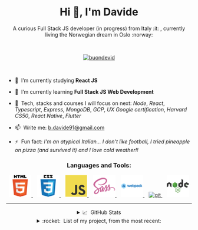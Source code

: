 <h1 align="center">Hi 👋, I'm Davide</h1>
<p align="center">A curious Full Stack JS developer (in progress) from Italy :it: , currently living the Norwegian dream in Oslo :norway:</p>

<!-- <p align="left"> <img src="https://komarev.com/ghpvc/?username=buondevid&label=Profile%20views&color=ce9927&style=flat" alt="buondevid" /> </p> -->
<br>

<p align="center"> <a href="https://github.com/ryo-ma/github-profile-trophy"><img src="https://github-profile-trophy.vercel.app/?username=buondevid" alt="buondevid" /></a> </p>
<br>

- 🔭 &nbsp;I’m currently studying **React JS**

- 🌱 &nbsp;I’m currently learning **Full Stack JS Web Development**

- :book: &nbsp;Tech, stacks and courses I will focus on next: _Node_, _React_, _Typescript_, _Express_, _MongoDB_, _GCP_, _UX Google certification_, _Harvard CS50_, _React Native_, _Flutter_

- 📫 &nbsp;Write me: <b.davide91@gmail.com>

- ⚡ &nbsp;Fun fact: *I'm an atypical Italian... I don't like football, I tried pineapple on pizza (and survived it) and I love cold weather!!*

<!-- <h3 align="left">Connect with me:</h3>
<p align="left">
<a href="https://codepen.io/buondevid" target="blank"><img align="center" src="https://cdn.jsdelivr.net/npm/simple-icons@3.0.1/icons/codepen.svg" alt="buondevid" height="30" width="40" /></a>
</p> -->

<h3 align="center">Languages and Tools:</h3>
<p align="center"> <a href="https://www.w3.org/html/" target="_blank"> <img src="https://raw.githubusercontent.com/devicons/devicon/master/icons/html5/html5-original-wordmark.svg" alt="html5" width="60" height="60"/> </a> &nbsp;&nbsp; <a href="https://www.w3schools.com/css/" target="_blank"> <img src="https://raw.githubusercontent.com/devicons/devicon/master/icons/css3/css3-original-wordmark.svg" alt="css3" width="60" height="60"/> </a> &nbsp;&nbsp; <a href="https://developer.mozilla.org/en-US/docs/Web/JavaScript" target="_blank"> <img src="https://raw.githubusercontent.com/devicons/devicon/master/icons/javascript/javascript-original.svg" alt="javascript" width="60" height="60"/> </a> &nbsp;&nbsp; <a href="https://sass-lang.com" target="_blank"> <img margin="10px"src="https://raw.githubusercontent.com/devicons/devicon/master/icons/sass/sass-original.svg" alt="sass" width="60" height="60"/> </a> &nbsp;&nbsp; <a href="https://webpack.js.org" target="_blank"> <img src="https://raw.githubusercontent.com/devicons/devicon/d00d0969292a6569d45b06d3f350f463a0107b0d/icons/webpack/webpack-original-wordmark.svg" alt="webpack" width="60" height="60"/> </a> &nbsp;&nbsp; <a href="https://git-scm.com/" target="_blank"> <img src="https://www.vectorlogo.zone/logos/git-scm/git-scm-icon.svg" alt="git" width="60" height="60"/> </a> &nbsp;&nbsp; <a href="https://nodejs.org" target="_blank"> <img src="https://raw.githubusercontent.com/devicons/devicon/master/icons/nodejs/nodejs-original-wordmark.svg" alt="nodejs" width="60" height="60"/> </a>  </p>

---

<details align="center">
  
  <summary>📈&nbsp; GitHub Stats</summary>
  
  <br>
  
<p align="center">&nbsp;
  
  <img src="https://github-readme-stats.vercel.app/api?username=buondevid&show_icons=true&locale=en&count_private=true&&theme=great-gatsby" alt="buondevid" />
  
</p>

<!-- <p align="center"><img src="https://github-readme-streak-stats.herokuapp.com/?user=buondevid&" alt="buondevid" /></p> -->
<p align="center">
    <img src="https://github-readme-streak-stats.herokuapp.com/?user=buondevid&theme=great-gatsby">
</p>

<p align="center">
  <img src="https://github-readme-stats.vercel.app/api/top-langs/?username=buondevid&layout=compact&theme=great-gatsby">
</p>

</details>

<details align="center">
  
  <summary>:rocket:&nbsp; List of my project, from the most recent:</summary>

<ol align="left">
  <li><a href="https://buondevid.github.io/form-costraint-API-JS/"><em>minor</em> JS: form costraint API tryout</a></li>
  <li><a href="https://buondevid.github.io/custom-select-dropdown/"><em>minor</em> UI: custom dropdown element</a></li>
  <li><a href="https://buondevid.github.io/todo-app/">Todo App</a></li>
  <li><a href="https://buondevid.github.io/restaurant-page/">Restaurant Page</a></li>
  <li><a href="https://buondevid.github.io/tic-tac-toe/">Tic Tac Toe</a></li>
  <li><a href="https://buondevid.github.io/library/">Library App</a></li>
  <li><a href="https://buondevid.github.io/calculator/">Calculator</a></li>
  <li><a href="https://buondevid.github.io/etch-a-sketch/">Etch-a-Sketch</a></li>
  <li><a href="https://buondevid.github.io/rock-scissors-paper/">Rock Scissors Paper</a></li>
  <li><a href="https://buondevid.github.io/pianoforte/">Pianoforte App</a></li>
  <li><a href="https://buondevid.github.io/google-homepage/">Google Homepage</a></li>
  <li><a href="https://codepen.io/buondevid">My very first 5 serious beginner projects on Codepen </a>
    <ul>
      <li><a href="https://codepen.io/buondevid/pen/vYXyGzM">Technical Documentation Page</a></li>
      <li><a href="https://codepen.io/buondevid/pen/qBaqMRb">Portfolio</a></li>
      <li><a href="https://codepen.io/buondevid/pen/rNMMoaX">Landing Page</a></li>
      <li>Form</li>
      <li>Tribute Page</li>
    </ul>
  </li>
</ol>

</details>

